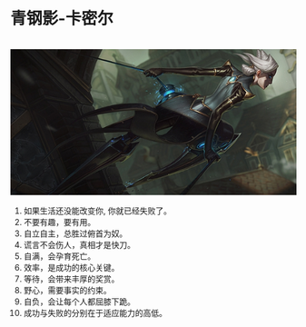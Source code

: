 # 青钢影-卡密尔

<br/>
<img src='./imgs/camille.png' width=600px>

1. 如果生活还没能改变你, 你就已经失败了。
2. 不要有趣，要有用。
3. 自立自主，总胜过俯首为奴。
4. 谎言不会伤人，真相才是快刀。
5. 自满，会孕育死亡。
6. 效率，是成功的核心关键。
7. 等待，会带来丰厚的奖赏。
8. 野心，需要事实的约束。
9. 自负，会让每个人都屈膝下跪。
10. 成功与失败的分别在于适应能力的高低。

